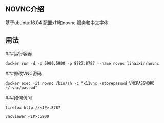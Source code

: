 ## NOVNC介绍

基于ubuntu:16.04 配置x11和novnc 服务和中文字体

## 用法

###运行容器

	docker run -d -p 5900:5900 -p 8787:8787 --name novnc lihaixin/novnc

###修改VNC密码

	docker exec -it novnc /bin/sh -c "x11vnc -storepasswd VNCPASSWORD ~/.vnc/passwd"


###如何访问

	firefox http://<IP>:8787

	vncviewer <IP>:5900

